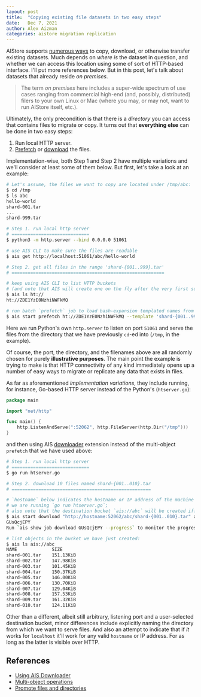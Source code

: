 ```yaml
---
layout: post
title:  "Copying existing file datasets in two easy steps"
date:   Dec 7, 2021
author: Alex Aizman
categories: aistore migration replication
---
```


AIStore supports [numerous ways](https://github.com/artashesbalabekyan/aistore/blob/master/docs/overview.md#existing-datasets) to copy, download, or otherwise transfer existing datasets. Much depends on *where is* the dataset in question, and whether we can access this location using some of sort of HTTP-based interface. I'll put more references below. But in this post, let's talk about datasets that already reside *on premises*.

> The term *on premises* here includes a super-wide spectrum of use cases ranging from commercial high-end (and, possibly, distributed) filers to your own Linux or Mac (where you may, or may not, want to run AIStore itself, etc.).

Ultimately, the only precondition is that there is a *directory* you can access that contains files to migrate or copy. It turns out that **everything else** can be done in two easy steps:

1. Run local HTTP server.
2. [Prefetch](https://github.com/artashesbalabekyan/aistore/blob/master/docs/cli/object.md#operations-on-lists-and-ranges) or [download](https://github.com/artashesbalabekyan/aistore/blob/master/docs/downloader.md) the files.

Implementation-wise, both Step 1 and Step 2 have multiple variations and we'll consider at least some of them below. But first, let's take a look at an example:

```bash
# Let's assume, the files we want to copy are located under /tmp/abc:
$ cd /tmp
$ ls abc
hello-world
shard-001.tar
...
shard-999.tar

# Step 1. run local http server
# =============================
$ python3 -m http.server --bind 0.0.0.0 51061

# use AIS CLI to make sure the files are readable
$ ais get http://localhost:51061/abc/hello-world

# Step 2. get all files in the range 'shard-{001..999}.tar'
# =========================================================

# keep using AIS CLI to list HTTP buckets
# (and note that AIS will create one on the fly after the very first successful `GET`)
$ ais ls ht://
ht://ZDE1YzE0NzhiNWFkMQ

# run batch `prefetch` job to load bash-expansion templated names from this bucket
$ ais start prefetch ht://ZDE1YzE0NzhiNWFkMQ --template 'shard-{001..999}.tar'
```

Here we run Python's own `http.server` to listen on port `51061` and serve the files from the directory that we have previously `cd`-ed into (`/tmp`, in the example).

Of course, the port, the directory, and the filenames above are all randomly chosen for purely **illustrative purposes**. The main point the example is trying to make is that HTTP connectivity of any kind immediately opens up a number of easy ways to migrate or replicate any data that exists in files.

As far as aforementioned *implementation variations*, they include running, for instance, Go-based HTTP server instead of the Python's (`htserver.go`):

```go
package main

import "net/http"

func main() {
	http.ListenAndServe(":52062", http.FileServer(http.Dir("/tmp")))
}
```

and then using AIS [downloader](https://github.com/artashesbalabekyan/aistore/blob/master/docs/downloader.md) extension instead of the multi-object `prefetch` that we have used above:

```bash
# Step 1. run local http server
# =============================
$ go run htserver.go

# Step 2. download 10 files named shard-{001..010}.tar
# ====================================================

# `hostname` below indicates the hostname or IP address of the machine where
# we are running `go run htserver.go`;
# also note that the destination bucket `ais://abc` will be created iff it doesn't exist
$ ais start download "http://hostname:52062/abc/shard-{001..010}.tar" ais://abc
GUsQcjEPY
Run `ais show job download GUsQcjEPY --progress` to monitor the progress.

# list objects in the bucket we have just created:
$ ais ls ais://abc
NAME             SIZE
shard-001.tar    151.13KiB
shard-002.tar    147.98KiB
shard-003.tar    101.45KiB
shard-004.tar    150.37KiB
shard-005.tar    146.00KiB
shard-006.tar    130.70KiB
shard-007.tar    129.04KiB
shard-008.tar    157.53KiB
shard-009.tar    161.32KiB
shard-010.tar    124.11KiB
```

Other than a different, albeit still arbitrary, listening port and a user-selected destination bucket, minor differences include explicitly naming the directory from which we want to serve files. And also an attempt to indicate that if *it* works for `localhost` it'll work for any valid `hostname` or IP address. For as long as the latter is visible over HTTP.

## References

* [Using AIS Downloader](https://github.com/artashesbalabekyan/aistore/blob/master/docs/cli/download.md)
* [Multi-object operations](https://github.com/artashesbalabekyan/aistore/blob/master/docs/cli/object.md#operations-on-lists-and-ranges)
* [Promote files and directories](https://github.com/artashesbalabekyan/aistore/blob/master/docs/cli/object.md#promote-files-and-directories)
